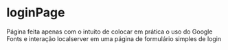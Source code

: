 # loginPage
Página feita apenas com o intuito de colocar em prática o uso do Google Fonts e interação localserver em uma página de formulário simples de login
